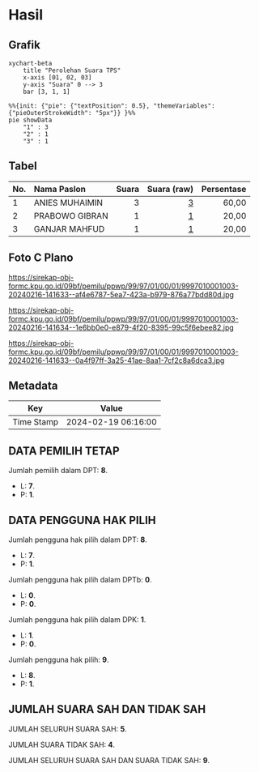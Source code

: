 # Hasil

## Grafik

```mermaid
xychart-beta
    title "Perolehan Suara TPS"
    x-axis [01, 02, 03]
    y-axis "Suara" 0 --> 3
    bar [3, 1, 1]
```

```mermaid
%%{init: {"pie": {"textPosition": 0.5}, "themeVariables": {"pieOuterStrokeWidth": "5px"}} }%%
pie showData
    "1" : 3
    "2" : 1
    "3" : 1
```

## Tabel

| No. | Nama Paslon    | Suara | Suara (raw) | Persentase |
|:--- |:-------------- | -----:| -----------:| ----------:|
| 1   | ANIES MUHAIMIN | 3     | [3][p-1]    | 60,00      |
| 2   | PRABOWO GIBRAN | 1     | [1][p-2]    | 20,00      |
| 3   | GANJAR MAHFUD  | 1     | [1][p-3]    | 20,00      |


[p-1]: https://github.com/gigit-pemilu/pemilu-2024-99-luar-negeri/blob/main/pilpres/hitung-suara/sub/99-luar-negeri/sub/97-rabat-morocco/sub/01-rabat-morocco/sub/0001-rabat-morocco/sub/003-ksk-001/sub/paslon-1.txt
[p-2]: https://github.com/gigit-pemilu/pemilu-2024-99-luar-negeri/blob/main/pilpres/hitung-suara/sub/99-luar-negeri/sub/97-rabat-morocco/sub/01-rabat-morocco/sub/0001-rabat-morocco/sub/003-ksk-001/sub/paslon-2.txt
[p-3]: https://github.com/gigit-pemilu/pemilu-2024-99-luar-negeri/blob/main/pilpres/hitung-suara/sub/99-luar-negeri/sub/97-rabat-morocco/sub/01-rabat-morocco/sub/0001-rabat-morocco/sub/003-ksk-001/sub/paslon-3.txt

## Foto C Plano

https://sirekap-obj-formc.kpu.go.id/09bf/pemilu/ppwp/99/97/01/00/01/9997010001003-20240216-141633--af4e6787-5ea7-423a-b979-876a77bdd80d.jpg

https://sirekap-obj-formc.kpu.go.id/09bf/pemilu/ppwp/99/97/01/00/01/9997010001003-20240216-141634--1e6bb0e0-e879-4f20-8395-99c5f6ebee82.jpg

https://sirekap-obj-formc.kpu.go.id/09bf/pemilu/ppwp/99/97/01/00/01/9997010001003-20240216-141633--0a4f97ff-3a25-41ae-8aa1-7cf2c8a6dca3.jpg


## Metadata

| Key        | Value               |
| ---------- | ------------------- |
| Time Stamp | 2024-02-19 06:16:00 |


## DATA PEMILIH TETAP

Jumlah pemilih dalam DPT: **8**.
 * L: **7**.
 * P: **1**.

## DATA PENGGUNA HAK PILIH

Jumlah pengguna hak pilih dalam DPT: **8**.
 * L: **7**.
 * P: **1**.

Jumlah pengguna hak pilih dalam DPTb: **0**.
 * L: **0**.
 * P: **0**.

Jumlah pengguna hak pilih dalam DPK: **1**.
 * L: **1**.
 * P: **0**.

Jumlah pengguna hak pilih: **9**.
 * L: **8**.
 * P: **1**.

## JUMLAH SUARA SAH DAN TIDAK SAH

JUMLAH SELURUH SUARA SAH: **5**.

JUMLAH SUARA TIDAK SAH: **4**.

JUMLAH SELURUH SUARA SAH DAN SUARA TIDAK SAH: **9**.


